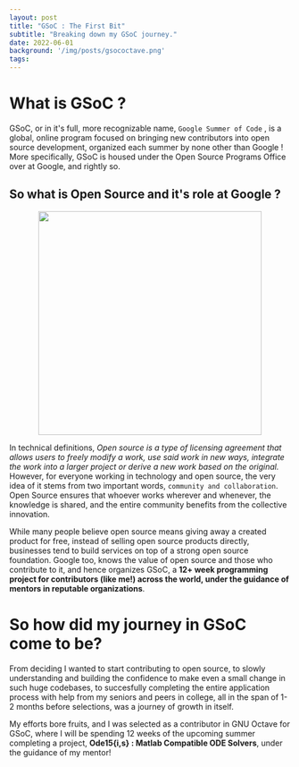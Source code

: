 ```yaml
---
layout: post
title: "GSoC : The First Bit"
subtitle: "Breaking down my GSoC journey."
date: 2022-06-01
background: '/img/posts/gsococtave.png'
tags: 
---
```


# What is GSoC ?

GSoC, or in it's full, more recognizable name, `Google Summer of Code` , is a global, online program focused on bringing new contributors into open source development, organized each summer by none other than Google ! More specifically, GSoC is housed under the Open Source Programs Office over at Google, and rightly so.

## So what is Open Source and it's role at Google ?
<p align="center"><img src="https://opensource.google/images/os-anim-main.gif" width="400" height="400" /></p>

In technical definitions, _Open source is a type of licensing agreement that allows users to freely modify a work, use said work in new ways, integrate the work into a larger project or derive a new work based on the original._
However, for everyone working in technology and open source, the very idea of it stems from two important words, `community and collaboration`. Open Source ensures that whoever works wherever and whenever, the knowledge is shared, and the entire community benefits from the collective innovation.

While many people believe open source means giving away a created product for free, instead of selling open source products directly, businesses tend to build services on top of a strong open source foundation. Google too, knows the value of open source and those who contribute to it, and hence organizes GSoC, a **12+ week programming project for contributors (like me!) across the world, under the guidance of mentors in reputable organizations**. 

# So how did my journey in GSoC come to be?
From deciding I wanted to start contributing to open source, to slowly understanding and building the confidence to make even a small change in such huge codebases, to succesfully completing the entire application process with help from my seniors and peers in college, all in the span of 1-2 months before selections, was a journey of growth in itself.

My efforts bore fruits, and I was selected as a contributor in GNU Octave for GSoC, where I will be spending 12 weeks of the upcoming summer completing a project, **Ode15{i,s} : Matlab Compatible ODE Solvers**, under the guidance of my mentor!
 
